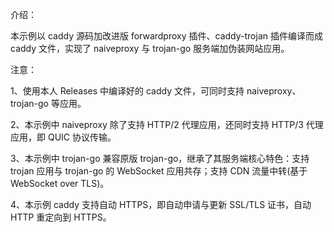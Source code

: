 介绍：

本示例以 caddy 源码加改进版 forwardproxy 插件、caddy-trojan 插件编译而成 caddy 文件，实现了 naiveproxy 与 trojan-go 服务端加伪装网站应用。

注意：

1、使用本人 Releases 中编译好的 caddy 文件，可同时支持 naiveproxy、trojan-go 等应用。

2、本示例中 naiveproxy 除了支持 HTTP/2 代理应用，还同时支持 HTTP/3 代理应用，即 QUIC 协议传输。

3、本示例中 trojan-go 兼容原版 trojan-go，继承了其服务端核心特色：支持 trojan 应用与 trojan-go 的 WebSocket 应用共存；支持 CDN 流量中转(基于 WebSocket over TLS)。

4、本示例 caddy 支持自动 HTTPS，即自动申请与更新 SSL/TLS 证书，自动 HTTP 重定向到 HTTPS。
